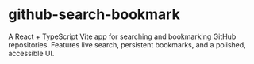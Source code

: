 # github-search-bookmark
A React + TypeScript Vite app for searching and bookmarking GitHub repositories. Features live search, persistent bookmarks, and a polished, accessible UI.
